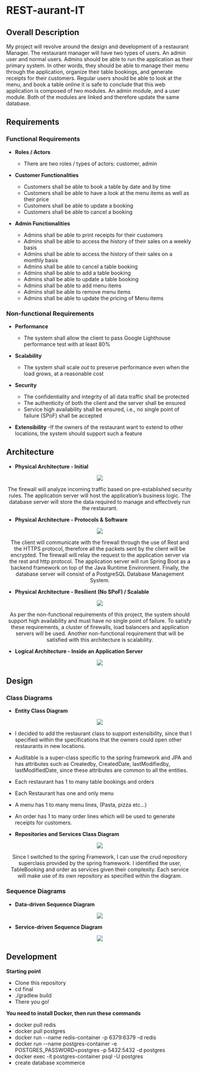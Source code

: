 # REST-aurant-IT
## Overall Description
My project will revolve around the design and development of a restaurant Manager. The restaurant manager will have two types of users. An admin user and normal users. Admins should be able to run the application as their primary system. In other words, they should be able to manage their menu through the application, organize their table bookings, and generate receipts for their customers. Regular users should be able to look at the menu, and book a table online it is safe to conclude that this web application is composed of two modules. An admin module, and a user module. Both of the modules are linked and therefore update the same database.

## Requirements
### Functional Requirements

- **Roles / Actors**
  - There are two roles / types of actors: customer, admin
  
- **Customer Functionalities**
   - Customers shall be able to book a table by date and by time
   - Customers shall be able to have a look at the menu items as well as their price
   - Customers shall be able to update a booking
   - Customers shall be able to cancel a booking
 
- **Admin Functionalities**
  - Admins shall be able to print receipts for their customers
  - Admins shall be able to  access the history of their sales on a weekly basis
  - Admins shall be able to access the history of their sales on a monthly basis
  - Admins shall be able to cancel a table booking
  - Admins shall be able to add a table booking
  - Admins shall be able to update a table booking
  - Admins shall be able to add menu items
  - Admins shall be able to remove menu items
  - Admins shall be able to update the pricing of Menu items
  
### Non-functional Requirements

- **Performance**
  - The system shall allow the client to pass Google Lighthouse performance test with at least 80% 
  
- **Scalability**
  - The system shall scale *out* to preserve performance even when the load grows, at a reasonable cost
  
- **Security**
  - The confidentiality and integrity of all data traffic shall be protected
  - The authenticity of both the client and the server shall be ensured
  - Service high availability shall be ensured, i.e., no single point of failure (SPoF) shall be accepted
  
- **Extensibility**
  -If the owners of the restaurant want to extend to other locations, the system should support such a feature  

## Architecture
- **Physical Architecture - Initial**
<p align="center">
  <img src="src/main/resources/Architecture1.JPG">
</p>
<p align="center">
The firewall will analyze incoming traffic based on pre-established security rules. The application server will host the application’s business logic. The database server will  store the data required to manage and effectively run the restaurant.
  </p>

- **Physical Architecture - Protocols & Software**
<p align="center">
   <img src="src/main/resources/Architecture2.JPG">
</p>
<p align="center">
The client will communicate with the firewall through the use of Rest and the HTTPS protocol, therefore all the packets sent by the client will be encrypted. The firewall will relay the request to the application server via the rest and http protocol.  The application server will run Spring Boot as a backend framework on top of the Java Runtime Environment.  Finally, the database server will consist of a PostgreSQL Database Management System.
  </p>

- **Physical Architecture - Resilient (No SPoF) / Scalable**
<p align="center">
  <img src="src/main/resources/Architecture3.JPG">
</p>
<p align="center">
As per the non-functional requirements of this project, the system should support high availability and must have no single point of failure. To satisfy these requirements, a cluster of firewalls, load balancers and application servers will be used. Another non-functional requirement that will be satisfied with this architecture is scalability. 

  </p>

- **Logical Architecture - Inside an Application Server**
<p align="center">
  <img src="src/main/resources/LogicalArchitecture.JPG">
</p>

## Design
### Class Diagrams
- **Entity Class Diagram**
<p align="center">
  <img src="src/main/resources/ERdiagram.jpg">
</p>

- I decided to add the restaurant class to support extensibility, since that I specified within the specifications that the owners could open other restaurants in new locations.
- Auditable is a super-class specific to the spring framework and JPA and has attributes such as Createdby, CreatedDate, lastModifiedby, lastModifiedDate, since these attributes   are common to all the entities.
- Each restaurant has 1 to many table bookings and orders
- Each Restaurant has one and only menu 
- A menu has 1 to many menu lines, (Pasta, pizza etc…)
- An order has 1 to many order lines which will be used to generate receipts for customers.
 



- **Repositories and Services Class Diagram**
<p align="center">
  <img src="src/main/resources/RepositoryDiagram.jpg">
</p>

<p align="center">
Since I switched to the spring Framework, I can use the crud repository superclass provided by the spring framework. I identified the user, TableBooking and order as services given their complexity. Each service will make use of its own repository as specified within the diagram. 
  </p>

### Sequence Diagrams
- **Data-driven Sequence Diagram**
<p align="center">
  <img src="final/design/sequence-diagrams/DataDrivenSequenceDiagram.png">
</p>

- **Service-driven Sequence Diagram**
<p align="center">
  <img src="final/design/sequence-diagrams/ServiceDrivenSequenceDiagram.png">
</p>

## Development
**Starting point**
- Clone this repository
- cd final
- ./gradlew build
- There you go!

**You need to install Docker, then run these commands**
- docker pull redis
- docker pull postgres
- docker run --name redis-container -p 6379:6379 -d redis
- docker run --name postgres-container -e POSTGRES_PASSWORD=postgres -p 5432:5432 -d postgres
- docker exec -it postgres-container psql -U postgres
- create database xcommerce
